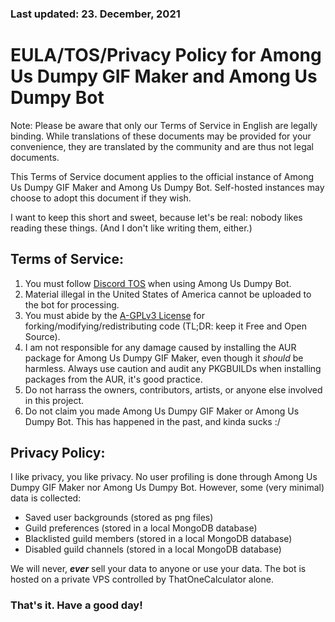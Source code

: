 <link rel="shortcut icon" type="image/x-icon" href="https://cdn.discordapp.com/attachments/849523719582777367/855599737608601640/emote.gif"/>
<link rel="stylesheet" href="style.css">
<meta name="theme-color" content="#FCE40C"/>
<meta name="description" content="Among Us Dumpy Gif Maker TOS">

### Last updated: 23. December, 2021

# EULA/TOS/Privacy Policy for Among Us Dumpy GIF Maker and Among Us Dumpy Bot

Note: Please be aware that only our Terms of Service in English are legally binding. While translations of these documents may be provided for your convenience, they are translated by the community and are thus not legal documents.

This Terms of Service document applies to the official instance of Among Us Dumpy GIF Maker and Among Us Dumpy Bot. Self-hosted instances may choose to adopt this document if they wish.

I want to keep this short and sweet, because let's be real: nobody likes reading these things. (And I don't like writing them, either.)

## Terms of Service:

1. You must follow [Discord TOS](https://discord.com/terms) when using Among Us Dumpy Bot.
2. Material illegal in the United States of America cannot be uploaded to the bot for processing.
3. You must abide by the [A-GPLv3 License](https://github.com/ThatOneCalculator/Among-Us-Dumpy-Gif-Maker/blob/main/LICENSE) for forking/modifying/redistributing code (TL;DR: keep it Free and Open Source).
4. I am not responsible for any damage caused by installing the AUR package for Among Us Dumpy GIF Maker, even though it *should* be harmless. Always use caution and audit any PKGBUILDs when installing packages from the AUR, it's good practice.
5. Do not harrass the owners, contributors, artists, or anyone else involved in this project.
6. Do not claim you made Among Us Dumpy GIF Maker or Among Us Dumpy Bot. This has happened in the past, and kinda sucks :/

## Privacy Policy:

I like privacy, you like privacy. No user  profiling is done through Among Us Dumpy GIF Maker nor Among Us Dumpy Bot.
However, some (very minimal) data is collected:
- Saved user backgrounds (stored as png files)
- Guild preferences (stored in a local MongoDB database)
- Blacklisted guild members (stored in a local MongoDB database)
- Disabled guild channels (stored in a local MongoDB database)

We will never, ***ever*** sell your data to anyone or use your data. The bot is hosted on a private VPS controlled by ThatOneCalculator alone.

### That's it. Have a good day!
